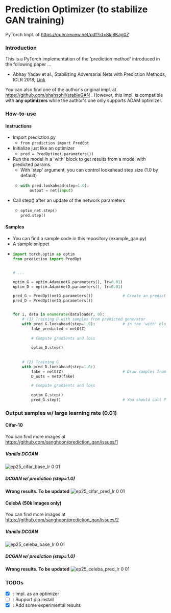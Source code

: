 # Prediction Optimizer (to stabilize GAN training)
PyTorch Impl. of https://openreview.net/pdf?id=Skj8Kag0Z


### Introduction
This is a PyTorch implementation of the 'prediction method' introduced in the following paper ...

- Abhay Yadav et al., Stabilizing Adversarial Nets with Prediction Methods, ICLR 2018, [Link](https://openreview.net/forum?id=Skj8Kag0Z&noteId=rkLymJTSf)

You can also find one of the author's original impl. at https://github.com/shahsohil/stableGAN .
However, this impl. is compatible with **any optimizers** while the author's one only supports ADAM optimizer.


### How-to-use

#### Instructions
  - Import prediction.py
    - `from prediction import PredOpt`
  - Initialize just like an optimizer
    - `pred = PredOpt(net.parameters())`
  - Run the model in a 'with' block to get results from a model with predicted params.
    - With 'step' argument, you can control lookahead step size (1.0 by default)
    - ```python
      with pred.lookahead(step=1.0):
          output = net(input)
      ``` 
  - Call step() after an update of the network parameters
    - ```python
      optim_net.step()
      pred.step()
      ```

#### Samples
  - You can find a sample code in this repository (example_gan.py)
  - A sample snippet
  - ```python
    import torch.optim as optim
    from prediction import PredOpt
    
    
    # ...
    
    optim_G = optim.Adam(netG.parameters(), lr=0.01)
    optim_D = optim.Adam(netD.parameters(), lr=0.01)
    
    pred_G = PredOpt(netG.parameters())             # Create an prediction optimizer with target parameters
    pred_D = PredOpt(netD.parameters())
    
    
    for i, data in enumerate(dataloader, 0):
        # (1) Training D with samples from predicted generator
        with pred_G.lookahead(step=1.0):            # in the 'with' block, the model works as a 'predicted' model
            fake_predicted = netG(Z)                           
        
            # Compute gradients and loss 
        
            optim_D.step()
        
        
        # (2) Training G        
        with pred_D.lookahead(step=1.0:)
            fake = netG(Z)                          # Draw samples from the real model. (not predicted one)
            D_outs = netD(fake)
    
            # Compute gradients and loss
        
            optim_G.step()
            pred_G.step()                           # You should call PredOpt.step() after each update
    ``` 
    
### Output samples w/ large learning rate (0.01)
#### Cifar-10

You can find more images at https://github.com/sanghoon/prediction_gan/issues/1

##### Vanilla DCGAN
![ep25_cifar_base_lr 0 01](https://user-images.githubusercontent.com/3340388/38464108-fd288880-3b42-11e8-8392-7ac9d4261077.png)
##### DCGAN w/ prediction (step=1.0)
**Wrong results. To be updated**
![ep25_cifar_pred_lr 0 01](https://user-images.githubusercontent.com/3340388/38464113-042961e0-3b43-11e8-85f4-a6827d95344d.png)
 
#### CelebA (50k images only)

You can find more images at https://github.com/sanghoon/prediction_gan/issues/2

##### Vanilla DCGAN
![ep25_celeba_base_lr 0 01](https://user-images.githubusercontent.com/3340388/38464191-43ed0b3c-3b44-11e8-934e-2914a7b581a0.png)
##### DCGAN w/ prediction (step=1.0)
**Wrong results. To be updated**
![ep25_celeba_pred_lr 0 01](https://user-images.githubusercontent.com/3340388/38464196-51cbc860-3b44-11e8-867c-a285afdd0a6f.png)


#####
### TODOs
 
 - [x] : Impl. as an optimizer
 - [ ] : Support pip install
 - [x] : Add some experimental results 
